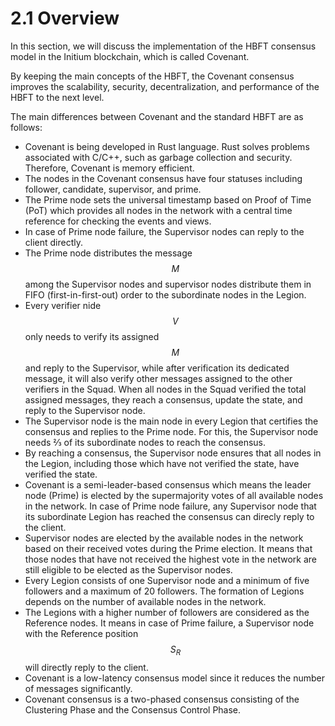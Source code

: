 # 2.1 Overview

In this section, we will discuss the implementation of the HBFT consensus model in the Initium blockchain, which is called Covenant.&#x20;

By keeping the main concepts of the HBFT, the Covenant consensus improves the scalability, security, decentralization, and performance of the HBFT to the next level.&#x20;

The main differences between Covenant and the standard HBFT are as follows:

* Covenant is being developed in Rust language. Rust solves problems associated with C/C++, such as garbage collection and security. Therefore, Covenant is memory efficient.&#x20;
* The nodes in the Covenant consensus have four statuses including follower, candidate, supervisor, and prime.&#x20;
* The Prime node sets the universal timestamp based on Proof of Time (PoT) which provides all nodes in the network with a central time reference for checking the events and views.
* In case of Prime node failure, the Supervisor nodes can reply to the client directly.&#x20;
* The Prime node distributes the message $$M$$ among the Supervisor nodes and supervisor nodes distribute them in FIFO (first-in-first-out) order to the subordinate nodes in the Legion.
* Every verifier nide $$V$$only needs to verify its assigned $$M$$ and reply to the Supervisor, while after verification its dedicated message, it will also verify other messages assigned to the other verifiers in the Squad. When all nodes in the Squad verified the total assigned messages, they reach a consensus, update the state, and reply to the Supervisor node.&#x20;
* The Supervisor node is the main node in every Legion that certifies the consensus and replies to the Prime node. For this, the Supervisor node needs ⅔ of its subordinate nodes to reach the consensus.&#x20;
* By reaching a consensus, the Supervisor node ensures that all nodes in the Legion, including those which have not verified the state, have verified the state.&#x20;
* Covenant is a semi-leader-based consensus which means the leader node (Prime) is elected by the supermajority votes of all available nodes in the network. In case of Prime node failure, any Supervisor node that its subordinate Legion has reached the consensus can direcly reply to the client.&#x20;
* Supervisor nodes are elected by the available nodes in the network based on their received votes during the Prime election. It means that those nodes that have not received the highest vote in the network are still eligible to be elected as the Supervisor nodes.&#x20;
* Every Legion consists of one Supervisor node and a minimum of five followers and a maximum of 20 followers. The formation of Legions depends on the number of available nodes in the network.
* The Legions with a higher number of followers are considered as the Reference nodes. It means in case of Prime failure, a Supervisor node with the Reference position $$S_R$$ will directly reply to the client.&#x20;
* Covenant is a low-latency consensus model since it reduces the number of messages significantly.&#x20;
* Covenant consensus is a two-phased consensus consisting of the Clustering Phase and the Consensus Control Phase.&#x20;

